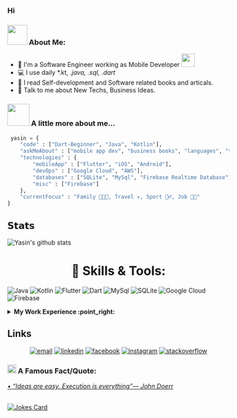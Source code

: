 ### Hi

### <img src="https://github.com/TheDudeThatCode/TheDudeThatCode/blob/master/Assets/Developer.gif" width="45"> About Me:
- 🏦 I'm a Software Engineer working as Mobile Developer
      <img src="https://media.giphy.com/media/WUlplcMpOCEmTGBtBW/giphy.gif" width="30">
- 💻 I use daily  *.kt, *.java, *.sql*, *.dart**
- 📖 I read Self-development and Software related books and articals.
- 💬 Talk to me about New Techs, Business Ideas.
<!--- ⚡ Fun fact: I started youtube channel to get over my shyness -->


### <img src="https://media.giphy.com/media/VgCDAzcKvsR6OM0uWg/giphy.gif" width="50"> A little more about me...  
```python
 yasin = {
    "code" : ["Dart-Beginner", "Java", "Kotlin"],
    "askMeAbout" : ["mobile app dev", "business books", "languages", "tech"],
    "technologies" : {
        "mobileApp" : ["Flutter", "iOS", "Android"],
        "devOps" : ["Google Cloud", "AWS"],
        "databases" : ["SQLite", "MySql", "Firebase Realtime Database"],
        "misc" : ["Firebase"]
    },
    "currentFocus" : "Family 👨‍👩‍👦, Travel ✈️, Sport 🏃‍♂️, Job 👨‍💻"
}
```

## 𝗦𝘁𝗮𝘁𝘀
![Yasin's github stats](https://github-readme-stats.vercel.app/api?username=ysnsyhn&show_icons=true&theme=dracula)



<h1 align="center"> 🔧 Skills & Tools: </h1>
<p>
<a target="_blank"><img alt="Java" src="https://img.shields.io/badge/Java-ED8B00?style=for-the-badge&logo=java&logoColor=white"/></a> 
<a target="_blank"><img alt="Kotlin" src="https://img.shields.io/badge/Kotlin-0095D5?&style=for-the-badge&logo=kotlin&logoColor=white"/></a> 
<a target="_blank"><img alt="Flutter" src="https://img.shields.io/badge/Flutter-02569B?style=for-the-badge&logo=flutter&logoColor=white"/></a> 
  <a target="_blank"><img alt="Dart" src="https://img.shields.io/badge/Dart-%2312100E.svg?logo=dart&style=for-the-badge&logoColor=ee0606"/></a> 
<a target="_blank"><img alt="MySql" src="https://img.shields.io/badge/MySQL-00000F?style=for-the-badge&logo=mysql&logoColor=white"/></a>
  <a target="_blank"><img alt="SQLite" src="https://img.shields.io/badge/sqlite-00000F?style=for-the-badge&logo=sqlite&logoColor=white"/></a>
<a target="_blank"><img alt="Google Cloud" src="https://img.shields.io/badge/Google_Cloud-4285F4?style=for-the-badge&logo=google-cloud&logoColor=white"/></a>
  <a target="_blank"><img alt="Firebase" src="https://img.shields.io/badge/firebase-00000F?style=for-the-badge&logo=firebase&logoColor=white"/></a>

</p>

<details>
<summary><b> My Work Experience :point_right: </b></summary>
<table>
  <thead>
    <tr>
      <th>Job Name</th>
      <th>Roles & responsibilities</th>
      <th>Duration</th>
    </tr>
  </thead>
  <tbody>
    <tr>
      <td><b><a href="https://www.marketyo.com/">Software Engineer at BTK</a> </b></td>
      <td>-</td>
      <td>2015 - Present</td>
    </tr>
    <tr>
      <td><b><a href="https://www.appatolyesi.com/">Founder of App Atölyesi</a> </b></td>
      <td>Development and maintenance of multiple mobile apps. Leading mobile development teams.</td>
      <td>2018 - 2021</td>
    </tr>
  	<tr>
      <td><b><a href="">Mercedes Benz Türk A.Ş. (Daimler)</a> </b></td>
      <td>Subject Matter Expert - IT Infrastructure</td>
      <td>2015</td>
    </tr>
    <tr>
      <td><b><a href="https://www.ikol.com.tr/tr/">Android Developer at ikol Mobile</a> </b></td>
      <td>Android Mobile App Developer.</td>
      <td>2014</td>
    </tr>
    <tr>
          <td><b><a href="">Freelancer</a></b></td>
          <td>I do work as a freelancer on my side project and projects that I like and believe in.</td>
      <td>2013 - Present</td>
    </tr>
  </tbody>
</table>
</details>
<!-- end work experience section -->


## Links

<p align="center">
  <a href="mailto:ysnsyhn@gmail.com"><img src="https://img.icons8.com/color/96/000000/gmail.png" alt="email"/></a>
  <a href="https://www.linkedin.com/in/yasin-seyhan"><img src="https://img.icons8.com/color/96/000000/linkedin.png" alt="linkedin"/></a>
  <a href="https://www.facebook.com/ysnsyhn89"><img src="https://img.icons8.com/color/96/000000/facebook.png" alt="facebook"/></a>
  <a href="https://www.instagram.com/ysn_syhn/"><img src="https://img.icons8.com/color/96/000000/instagram-new.png" alt="instagram"/></a>
  <a href="https://stackoverflow.com/users/3092586/ysnsyhn"><img src="https://img.icons8.com/color/96/000000/stackoverflow.png" alt="stackoverflow"/></a>
</p>


<!--STARTS_HERE_QUOTE_README-->
### <img alt="GIF" src="https://github.com/TheDudeThatCode/TheDudeThatCode/blob/master/Assets/hmm.gif" width="20" /> A Famous Fact/Quote:
<a href="https://github.com/marketplace/actions/quote-readme">
• <i>“Ideas are easy. Execution is everything”— John Doerr </i>
<!--ENDS_HERE_QUOTE_README-->
      
      
</br>
</br>

![Jokes Card](https://readme-jokes.vercel.app/api)


<!--
*iballan/iballan* is a ✨ special ✨ repository because its `README.md` (this file) appears on your GitHub profile.

Here are some ideas to get you started:

- 🔭 I’m currently working on ...
- 🌱 I’m currently learning ...
- 👯 I’m looking to collaborate on ...
- 🤔 I’m looking for help with ...
- 💬 Ask me about ...
- 📫 How to reach me: ...
- 😄 Pronouns: ...
- ⚡ Fun fact: ...
-->
